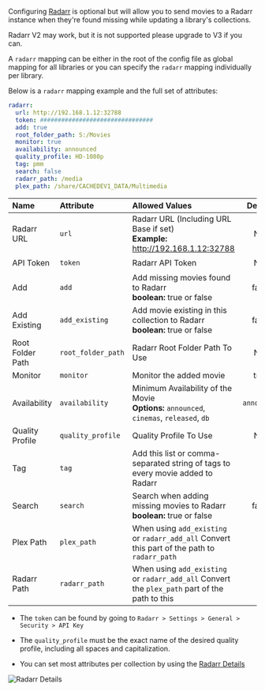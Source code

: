 Configuring [Radarr](https://radarr.video/) is optional but will allow you to send movies to a Radarr instance when they're found missing while updating a library's collections. 

Radarr V2 may work, but it is not supported please upgrade to V3 if you can.

A `radarr` mapping can be either in the root of the config file as global mapping for all libraries or you can specify the `radarr` mapping individually per library.

Below is a `radarr` mapping example and the full set of attributes:
```yaml
radarr:
  url: http://192.168.1.12:32788
  token: ################################
  add: true
  root_folder_path: S:/Movies
  monitor: true
  availability: announced
  quality_profile: HD-1080p
  tag: pmm
  search: false
  radarr_path: /media
  plex_path: /share/CACHEDEV1_DATA/Multimedia
```

| Name             | Attribute          | Allowed Values                                                                                 |   Default   |      Required      |
|:-----------------|:-------------------|:-----------------------------------------------------------------------------------------------|:-----------:|:------------------:|
| Radarr URL       | `url`              | Radarr URL (Including URL Base if set)<br>**Example:** http://192.168.1.12:32788               |     N/A     | :heavy_check_mark: |
| API Token        | `token`            | Radarr API Token                                                                               |     N/A     | :heavy_check_mark: |
| Add              | `add`              | Add missing movies found to Radarr<br>**boolean:** true or false                               |    false    |        :x:         |
| Add Existing     | `add_existing`     | Add movie existing in this collection to Radarr<br>**boolean:** true or false                  |    false    |        :x:         |
| Root Folder Path | `root_folder_path` | Radarr Root Folder Path To Use                                                                 |     N/A     | :heavy_check_mark: |
| Monitor          | `monitor`          | Monitor the added movie                                                                        |    true     |        :x:         |
| Availability     | `availability`     | Minimum Availability of the Movie<br>**Options:** `announced`, `cinemas`, `released`, `db`     | `announced` | :heavy_check_mark: |
| Quality Profile  | `quality_profile`  | Quality Profile To Use                                                                         |     N/A     |        :x:         |
| Tag              | `tag`              | Add this list or comma-separated string of tags to every movie added to Radarr                 |     ` `     |        :x:         |
| Search           | `search`           | Search when adding missing movies to Radarr<br>**boolean:** true or false                      |    false    |        :x:         |
| Plex Path        | `plex_path`        | When using `add_existing` or `radarr_add_all` Convert this part of the path to `radarr_path`   |     ` `     |        :x:         |
| Radarr Path      | `radarr_path`      | When using `add_existing` or `radarr_add_all` Convert the `plex_path` part of the path to this |     ` `     |        :x:         |

* The `token` can be found by going to `Radarr > Settings > General > Security > API Key`

* The `quality_profile` must be the exact name of the desired quality profile, including all spaces and capitalization.

* You can set most attributes per collection by using the [Radarr Details](https://github.com/meisnate12/Plex-Meta-Manager/wiki/Arr-Details#radarr-details)

![Radarr Details](https://raw.githubusercontent.com/wiki/meisnate12/Plex-Meta-Manager/radarr1.png)
